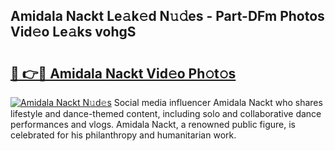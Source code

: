 ## Amidala Nackt Le𝚊k𝚎d N𝚞𝚍es - Part-DFm Photos Vid𝚎o Le𝚊ks vohgS

# <h2><a href="http://fb9wal.evod.top/?m=Amidala+Nackt">🔗 👉🔴 Amidala Nackt Vid𝚎o Ph𝚘t𝚘s</a></h2>

[![Amidala Nackt N𝚞d𝚎s](https://i.imgur.com/8V9OHl7.gif)](http://fb9wal.evod.top/?m=Amidala+Nackt)
Social media influencer Amidala Nackt who shares lifestyle and dance-themed content, including solo and collaborative dance performances and vlogs. Amidala Nackt, a renowned public figure, is celebrated for his philanthropy and humanitarian work. 
